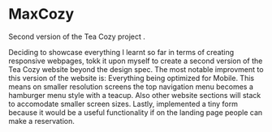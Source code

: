 # MaxCozy
Second version of the Tea Cozy project .


Deciding to showcase everything I learnt so far in terms of creating responsive webpages, tokk it upon myself to create a second version of the Tea Cozy website beyond the design spec. The most notable improvment to this version of the website is: Everything being optimized for Mobile. This means on smaller resolution screens the top navigation menu becomes a hamburger menu style with a teacup. Also other website sections will stack to accomodate smaller screen sizes. Lastly, implemented a tiny form because it would be a useful functionality if on the landing page people can make a reservation. 
